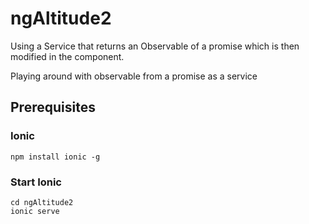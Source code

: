 # ngAltitude2
Using a Service that returns an Observable of a promise which is then modified in the component.

Playing around with observable from a promise as a service

## Prerequisites

### Ionic

```npm install ionic -g```

### Start Ionic

```
cd ngAltitude2
ionic serve
```

